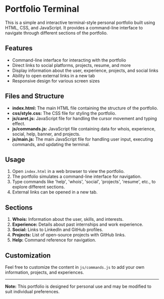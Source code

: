 # Portfolio Terminal

This is a simple and interactive terminal-style personal portfolio built using HTML, CSS, and JavaScript. It provides a command-line interface to navigate through different sections of the portfolio.

## Features

- Command-line interface for interacting with the portfolio
- Direct links to social platforms, projects, resume, and more
- Display information about the user, experience, projects, and social links
- Ability to open external links in a new tab
- Responsive design for various screen sizes

## Files and Structure

- **index.html:** The main HTML file containing the structure of the portfolio.
- **css/style.css:** The CSS file for styling the portfolio.
- **js/caret.js:** JavaScript file for handling the cursor movement and typing effect.
- **js/commands.js:** JavaScript file containing data for whois, experience, social, help, banner, and projects.
- **js/main.js:** The main JavaScript file for handling user input, executing commands, and updating the terminal.

## Usage

1. Open `index.html` in a web browser to view the portfolio.
2. The portfolio simulates a command-line interface for navigation.
3. Type commands like 'help', 'whois', 'social', 'projects', 'resume', etc., to explore different sections.
4. External links can be opened in a new tab.


## Sections

1. **Whois:** Information about the user, skills, and interests.
2. **Experience:** Details about past internships and work experience.
3. **Social:** Links to LinkedIn and GitHub profiles.
4. **Projects:** List of open-source projects with GitHub links.
5. **Help:** Command reference for navigation.

## Customization

Feel free to customize the content in `js/commands.js` to add your own information, projects, and experiences.

---

**Note:** This portfolio is designed for personal use and may be modified to suit individual preferences.

